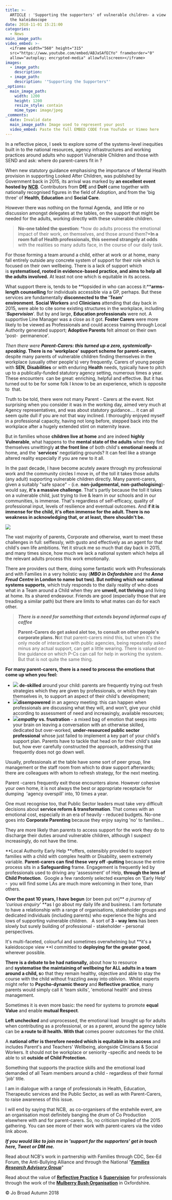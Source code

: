 ```yaml
---
title: >-
  ARTICLE : 'Supporting the supporters' of vulnerable children- a view through
  the kaleidoscope
date: 2018-11-01 15:21:00
categories:
  - News
main_image_path:
video_embed: >-
  <iframe width="560" height="315"
  src="https://www.youtube.com/embed/ABJaSAfECYo" frameborder="0"
  allow="autoplay; encrypted-media" allowfullscreen></iframe>
images:
  - image_path:
    description:
  - image_path:
    description: '"Supporting the Supporters"'
_options:
  main_image_path:
    width: 1200
    height: 1200
    resize_style: contain
    mime_type: image/jpeg
_comments:
  date: Invalid date
  main_image_path: Image used to represent your post
  video_embed: Paste the full EMBED CODE from YouTube or Vimeo here
---
```


In a reflective piece, I seek to explore some of the systems-level inequities built in to the national resources, agency infrastructures and working practices around adults who support Vulnerable Children and those with SEND and ask: where do parent-carers fit in ?

When new statutory guidance emphasising the importance of Mental Health provision in supporting Looked After Children, was published by Government back in 2015, its arrival was marked by **an excellent event hosted by** [**NCB**](https://www.ncb.org.uk/). Contributors from **DfE** and **DoH** came together with nationally recognised figures in the field of Adoption, and from the 'big three' of&nbsp;**Health**, **Education** and **Social Care**.

However there was nothing on the formal Agenda,&nbsp; and little or no discussion amongst delegates at the tables, on the support that might be needed for the adults, working directly with these vulnerable children.

> **No-one tabled the question:** *how do adults process the emotional impact of their work, on themselves, and those around them?***In a room full of Health professionals, this seemed strangely at odds** with the realities so many adults face, in the course of our daily task.

For those forming a team around a child, either at work or at home, many fall entirely outside any concrete system of support for their role which is focused on their own wellbeing. There is a lack of support which is&nbsp;**systematised, rooted in evidence-based practice, and aims to help all the adults involved.**&nbsp;At least not one which is equitable in its access.

What support there is, tends to be **lopsided in who can access it:****arms-length counselling** for individuals accessible via a GP, perhaps. But these services are fundamentally **disconnected to the 'Team' environment**.&nbsp;**Social Workers** and **Clinicians** attending that day back in 2015, were able to cite some existing structures in the workplace, including '***Supervision***'. But by and large, **Education professionals** were not. A supportive Line Manager was a close as it got.&nbsp;**Foster Carers** were more likely to be viewed as Professionals and could access training through Local Authority generated support; **Adoptive Parents** felt almost on their own 'post-&nbsp; permanence'.&nbsp;

*Then there were* ***Parent-Carers: this turned up a zero, systemically-speaking.*&nbsp;There is no 'workplace' support scheme for parent-carers,** despite many parents of vulnerable children finding themselves in the workplace (usually other people's) very frequently. Carers of young people with **SEN**, **Disabilities** or with enduring **Health** needs, typically have to pitch up to a publically-funded statutory agency setting, numerous times a year. These encounters &nbsp;can be great: enriching, helpful and effective. But it has turned out to be for some folk I know to be an experience, which is opposite to&nbsp; that.

Truth to be told, there were not many Parent - Carers at the event. Not surprising when you consider it was in the working day, aimed very much at Agency representatives, and was about statutory guidance…. it can all seem quite dull if you are not that way inclined. I thoroughly enjoyed myself in a professional capacity, having not long before, stepped back into the workplace after a hugely extended stint on maternity leave.&nbsp;

But in families whose **children live at home** and are indeed **highly Vulnerable**, what happens to the **mental state of the adults**&nbsp;when they find themselves unwittingly **at the front line** of both child's **emotional needs** at home, and the '**services**' negotiating grounds? It can feel like a strange altered reality especially if you are new to it all.

In the past decade, I have become acutely aware through my professional work and the community circles I move in, of the toll it takes those adults (any adult) supporting vulnerable children directly. Many parent-carers, given a suitably "safe space" - (i.e.&nbsp;**non-judgemental, non-pathologising**)- would say, **it's a massive challenge**. That's partly because the toll it takes on a vulnerable child, just trying to live & learn in our schools and in our communities, is immense. That's regardless of self-efficacy, quality of professional input, levels of resilience and eventual outcomes. And i**f it is immense for the child, it's often immense for the adult. There is no weakness in acknowledging that, or at least, there shouldn't be.**

![](/uploads/children-champion-quote.PNG)

The vast majority of parents, Corporate and otherwise, want to meet these challenges in full: selflessly, with gusto and effectively as an agent for that child's own life ambitions. Yet it struck me so much that day back in 2015, and many times since, how much we lack a national system which helps all the relevant adults process this work emotionally.&nbsp;

There are providers out there, doing some fantastic work with Professionals and with Families in a very holistic way (***MBO in Oxfordshire*** and the ***Anna Freud Centre* in London to name but two). But nothing which our national systems supports**, which truly responds to the daily reality of who does what in a Team around a Child when they are **unwell, not thriving** and living at home. Its a shared endeavour. Friends are good (especially those that are treading a similar path) but there are limits to what mates can do for each other.&nbsp;

> ***There is a need for something that extends beyond informal cups of coffee***
>
>
> **Parent-Carers do get asked alot too, to consult on other people's corporate plans. N**ot that parent-carers mind this, but when it's the only mode of interaction with public agencies, being repeatedly asked minus any actual support, can get a little wearing. There is valued on-line guidance on which P-Cs can call for help in working the system. But that is not quite the same thing.

**For many parent-carers, there is a need to process the emotions that come up when you feel:**

* ![](/uploads/kindle-templates-bullet-1.jpg)&nbsp;**de-skilled** around your child: parents are frequently trying out fresh strategies which they are given by professionals, or which they train themselves in, to support an aspect of their child's development;
* ![](/uploads/kindle-templates-bullet-1.jpg)**disempowered** in an agency meeting: this can happen when professionals are discussing what they will, and won't, give your child according to assessment of need and increasingly, available resources; &nbsp;
* ![](/uploads/kindle-templates-bullet-1.jpg)***empathy***&nbsp;**vs. frustration**&nbsp;- a mixed bag of emotion that seeps into your brain on leaving a conversation with an otherwise skilled, dedicated but over-worked,&nbsp;**under-resourced public sector professional** whose just failed to implement a key part of your child's support plan. Parents have to tackle that head on for their child's sake but, how ever carefully constructed the approach, addressing that frequently does not go down well.

Usually, professionals at the table have some sort of peer group, line management or the staff room from which to draw support afterwards; there are colleagues with whom to refresh strategy, for the next meeting.&nbsp;

Parent -carers frequently exit those encounters alone. However cohesive your own home, it is not always the best or appropriate receptacle for dumping&nbsp; 'agency overspill' into, 10 times a year.

One must recognise too, that Public Sector leaders must take very difficult decisions about **service reform & transformation**. That comes with an emotional cost, especially in an era of heavily - reduced budgets. No-one goes into **Corporate Parenting**&nbsp;because they enjoy saying 'no' to families...

They are more likely than parents to access support for the work they do to discharge their duties around vulnerable children, although I suspect increasingly, do not have the time.

**Local Authority Early Help&nbsp;**offers, ostensibly provided to support families with a child with complex health or Disability, seem extremely variable. **Parent-carers can find these very off -putting** because the entire process sits in a **Safeguarding** frame. Engagement is frequently led by professionals used to driving any 'assessment' of Help, **through the lens of Child Protection**.&nbsp; Google a few randomly selected examples on 'Early Help' -&nbsp; you will find some LAs are much more welcoming in their tone, than others.

**Over the past 10 years, I have begun** (or been put on)**&nbsp;*a journey of 'curious enquiry'*&nbsp;**as I go about my daily life and business. I am fortunate to have a relationship with a range of organisations, stakeholder groups and dedicated individuals (including parents) who experience the highs and lows of supporting vulnerable children. &nbsp; A sort of **3 - way lens** has been slowly but surely building of professional - stakeholder - personal perspectives.&nbsp;

It's multi-faceted, colourful and sometimes overwhelming but **it's a kaleidoscope view&nbsp;**I committed to **deploying for the greater good**, wherever possible.

**There is a debate to be had nationally,** about how to resource and&nbsp;**systematise the maintaining of wellbeing for ALL adults in a team** **around a child, s**o that they remain healthy, objective and able to stay the course with the child without frazzling away into oblivion.&nbsp; Whilst experts might refer to **Psycho-dynamic theory** and&nbsp;**Reflective practice**, many parents would simply call it 'team skills', 'emotional health' and stress management.

Sometimes it is even more basic: the need for systems to promote **equal Value** and enable **mutual Respect**.

**Left unchecked** and unprocessed, the emotional load&nbsp; brought up for adults when contributing as a professional, or as a parent, around the agency table can be&nbsp;**a route to ill health. With that**&nbsp;comes poorer outcomes for the child.

A **national offer is therefore needed which is equitable in its access** and includes Parent's and Teachers' Wellbeing, alongside Clinicians & Social Workers. It should not be workplace or seniority -specific and needs to be able to sit&nbsp;**outside of Child Protection.**

Something that supports the practice skills and the emotional load demanded of all Team members around a child - regardless of their formal 'job' title.

I am in dialogue with a range of professionals in Health, Education, Therapeutic services and the Public Sector, as well as with Parent-Carers, to raise awareness of this issue.

I will end by saying that NCB,&nbsp; as co-organisers of the erstwhile event, are an organisation most definitely banging the drum of Co Production elsewhere with and for parent-carers. So, no criticism implied of the 2015 gathering. You can see more of their work with parent-carers via the video link above.

***If you would like to join me in 'support for the supporters' get in touch here, Tweet or DM me.***

Read about NCB's work in partnership with Families through CDC, Sex-Ed Forum, the Anti-Bullying Alliance and through the National "[***Families Research Advisory Group***](https://www.ncb.org.uk/what-we-do/what-we-do/involving-children-and-young-people/involving-parents-and-carers-research)"&nbsp;

Read about the value of [**Reflective Practice**](https://mulberrybush.org.uk/wp-content/uploads/2016/04/MENTAL_HEALTH_POSTER_3.pdf) & [**Supervision**](https://mulberrybush.org.uk/outreach/#.WzIIPNVKiM8) for professionals through the work of the [**Mulberry Bush Organisation**](https://mulberrybush.org.uk/) in Oxfordshire.

&copy; Jo Broad Autumn 2018